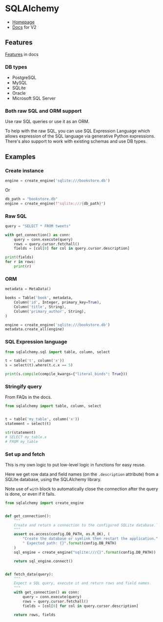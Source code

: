 # SQLAlchemy

- [Homepage](https://www.sqlalchemy.org/)
- [Docs](https://docs.sqlalchemy.org/en/20/) for V2


## Features

[Features](https://www.sqlalchemy.org/features.html) in docs

### DB types

- PostgreSQL
- MySQL
- SQLite
- Oracle
- Microsoft SQL Server

### Both raw SQL and ORM support

Use raw SQL queries or use it as an ORM.

To help with the raw SQL, you can use SQL Expression Language which allows expression of the SQL language via generative Python expressions. There's also support to work with existing schemas and use DB types.


## Examples

### Create instance

```python
engine = create_engine('sqlite:///bookstore.db')
```

Or

```python
db_path = "bookstore.db"
engine = create_engine(f"sqlite:///{db_path}")
```

### Raw SQL

```python
query = "SELECT * FROM tweets"

with get_connection() as conn:
    query = conn.execute(query)
    rows = query.cursor.fetchall()
    fields = [col[0] for col in query.cursor.description]

print(fields)
for r in rows:
    print(r)
```

### ORM

```python
metadata = MetaData()

books = Table('book', metadata,
    Column('id', Integer, primary_key=True),
    Column('title', String),
    Column('primary_author', String),
)

engine = create_engine('sqlite:///bookstore.db')
metadata.create_all(engine)
```


### SQL Expression language

```python
from sqlalchemy.sql import table, column, select

t = table('t', column('x'))
s = select(t).where(t.c.x == 5)

print(s.compile(compile_kwargs={"literal_binds": True}))
```

### Stringify query

From FAQs in the docs.

```python
from sqlalchemy import table, column, select


t = table('my_table', column('x'))
statement = select(t)

str(statement)
# SELECT my_table.x
# FROM my_table
```


### Set up and fetch

This is my own logic to put low-level logic in functions for easy reuse.

Here we get row data and field names (on the `.description` attribute) from a SQLite database, using the SQLAlchemy library.

Note use of `with` block to automatically close the connection after the query is done, or even if it fails.

```python
from sqlalchemy import create_engine


def get_connection():
    """
    Create and return a connection to the configured SQLite database.`
    """
    assert os.access(config.DB_PATH, os.R_OK), (
        "Create the database or symlink then restart the application."
        " Expected path: {}".format(config.DB_PATH)
    )
    sql_engine = create_engine("sqlite:///{}".format(config.DB_PATH))

    return sql_engine.connect()


def fetch_data(query):
    """
    Expect a SQL query, execute it and return rows and field names.
    """
    with get_connection() as conn:
        query = conn.execute(query)
        rows = query.cursor.fetchall()
        fields = [col[0] for col in query.cursor.description]

    return rows, fields
```
